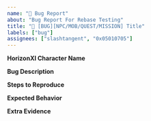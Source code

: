 ```yaml
---
name: "🐛 Bug Report"
about: "Bug Report For Rebase Testing"
title: "🐛 [BUG][NPC/MOB/QUEST/MISSION] Title"
labels: ["bug"]
assignees: ["slashtangent", "0x05010705"]
---
```


<!-- **Please Select One of the Bug Types In the Title** -->

**HorizonXI Character Name**
<!-- Include your In-Game Character Name for points to be awarded. -->

**Bug Description**
<!-- A detailed description of what the bug is. -->

**Steps to Reproduce**
<!-- Please be as detailed as possible. -->

**Expected Behavior**
<!-- What should be happening instead. -->

**Extra Evidence**
<!-- Copy and Paste Screenshots, Upload Videos, Attach Logs, etc. -->
